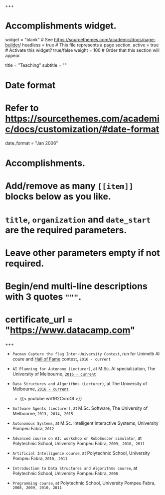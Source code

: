 +++
# Accomplishments widget.
widget = "blank"  # See https://sourcethemes.com/academic/docs/page-builder/
headless = true  # This file represents a page section.
active = true  # Activate this widget? true/false
weight = 100  # Order that this section will appear.

title = "Teaching"
subtitle = ""

# Date format
#   Refer to https://sourcethemes.com/academic/docs/customization/#date-format
date_format = "Jan 2006"

# Accomplishments.
#   Add/remove as many `[[item]]` blocks below as you like.
#   `title`, `organization` and `date_start` are the required parameters.
#   Leave other parameters empty if not required.
#   Begin/end multi-line descriptions with 3 quotes `"""`.
#   certificate_url = "https://www.datacamp.com"

+++


- `Pacman Capture the flag Inter-University Contest`, run for Unimelb AI coure and [Hall of Fame](https://sites.google.com/view/pacman-capture-hall-fame/) contest, `2016 - current`

- `AI Planning for Autonomy (Lecturer)`, at M.Sc. AI specialization, The University of Melbourne, [`2016 - current`](https://handbook.unimelb.edu.au/view/2020/COMP90054)

- `Data Structures and Algorithms (Lecturer)`, at The University of Melbourne, [`2016 - current`](https://handbook.unimelb.edu.au/view/2020/COMP20003)

   - {{< youtube wV1R2CvrdOI >}}


- `Software Agents (Lecturer)`, at M.Sc. Software, The University of Melbourne, `2013, 2014, 2015`


- `Autonomous Systems`, at M.Sc. Intelligent Interactive Systems, University Pompeu Fabra, `2012`

- `Advanced course on AI: workshop on RoboSoccer simulator`, at Polytechnic School, University Pompeu Fabra, `2009, 2010, 2011`

- `Artificial Intelligence course`, at Polytechnic School, University Pompeu Fabra, `2010, 2011`

- `Introduction to Data Structures and Algorithms course`, at Polytechnic School, University Pompeu Fabra, `2008`

- `Programming course`, at Polytechnic School, University Pompeu Fabra, `2008, 2009, 2010, 2011`
